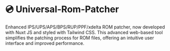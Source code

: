 # 💿 Universal-Rom-Patcher
 Enhanced IPS/UPS/APS/BPS/RUP/PPF/xdelta ROM patcher, now developed with Nuxt JS and styled with Tailwind CSS. This advanced web-based tool simplifies the patching process for ROM files, offering an intuitive user interface and improved performance.
